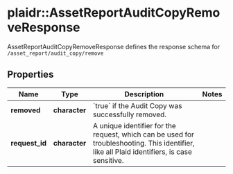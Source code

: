 # plaidr::AssetReportAuditCopyRemoveResponse

AssetReportAuditCopyRemoveResponse defines the response schema for `/asset_report/audit_copy/remove`

## Properties
Name | Type | Description | Notes
------------ | ------------- | ------------- | -------------
**removed** | **character** | &#x60;true&#x60; if the Audit Copy was successfully removed. | 
**request_id** | **character** | A unique identifier for the request, which can be used for troubleshooting. This identifier, like all Plaid identifiers, is case sensitive. | 


